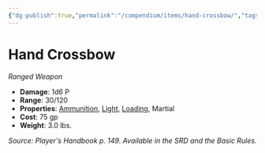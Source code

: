 ```yaml
---
{"dg-publish":true,"permalink":"/compendium/items/hand-crossbow/","tags":["compendium/src/5e/phb","item/property/ammunition","item/property/light","item/property/loading","item/property/martial","item/weapon/martial/ranged"]}
---
```


# Hand Crossbow
*Ranged Weapon*  

- **Damage**: 1d6 P
- **Range**: 30/120
- **Properties**: [Ammunition](rules/item-properties.md#Ammunition), [Light](rules/item-properties.md#Light), [Loading](rules/item-properties.md#Loading), Martial
- **Cost**: 75 gp
- **Weight**: 3.0 lbs.

*Source: Player's Handbook p. 149. Available in the SRD and the Basic Rules.*